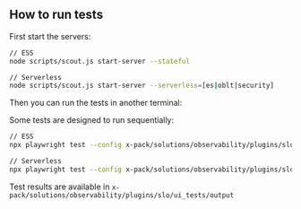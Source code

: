 ## How to run tests

First start the servers:

```bash
// ESS
node scripts/scout.js start-server --stateful

// Serverless
node scripts/scout.js start-server --serverless=[es|oblt|security]
```

Then you can run the tests in another terminal:

Some tests are designed to run sequentially:

```bash
// ESS
npx playwright test --config x-pack/solutions/observability/plugins/slo/ui_tests/playwright.config.ts --project=local --grep @ess

// Serverless
npx playwright test --config x-pack/solutions/observability/plugins/slo/ui_tests/playwright.config.ts --project=local --grep @svlOblt
```

Test results are available in `x-pack/solutions/observability/plugins/slo/ui_tests/output`
